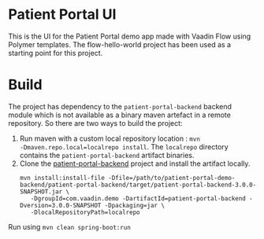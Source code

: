 # Patient Portal UI

This is the UI for the Patient Portal demo app made with Vaadin Flow using Polymer templates.
The flow-hello-world project has been used as a starting point for this project.

Build
======
The project has dependency to the <code>patient-portal-backend</code> backend module which is not available
as a binary maven artefact in a remote repository. So there are two ways to build the project:
1. Run maven with a custom local repository location : <code>mvn -Dmaven.repo.local=localrepo install</code>. 
The <code>localrepo</code> directory contains the <code>patient-portal-backend</code> artifact binaries.
1. Clone the [patient-portal-backend](https://github.com/vaadin/patient-portal-demo-backend/tree/master/patient-portal-backend) project and install the artifact locally.  
   ```
   mvn install:install-file -Dfile=/path/to/patient-portal-demo-backend/patient-portal-backend/target/patient-portal-backend-3.0.0-SNAPSHOT.jar \
      -DgroupId=com.vaadin.demo -DartifactId=patient-portal-backend -Dversion=3.0.0-SNAPSHOT -Dpackaging=jar \
      -DlocalRepositoryPath=localrepo
   ``` 


Run using
```mvn clean spring-boot:run```
